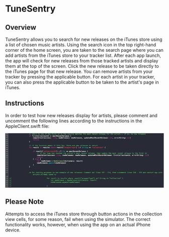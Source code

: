 # TuneSentry

## Overview

TuneSentry allows you to search for new releases on the iTunes store using a list of chosen music artists. Using the search icon in the top right-hand corner of the home screen, you are taken to the search page where you can add artists from the iTunes store to your tracker list. After each app launch, the app will check for new releases from those tracked artists and display them at the top of the screen. Click the new release to be taken directly to the iTunes page for that new release. You can remove artists from your tracker by pressing the applicable button. For each artist in your tracker, you can also press the applicable button to be taken to the artist's page in iTunes.  


## Instructions

In order to test how new releases display for artists, please comment and uncomment the following lines according to the instructions in the AppleClient.swift file:

![alt text](Screenshots/TestingInstructions.png "TestingInstructions")



## Please Note

Attempts to access the iTunes store through button actions in the collection view cells, for some reason, fail when using the simulator. The correct functionality works, however, when using the app on an actual iPhone device.

